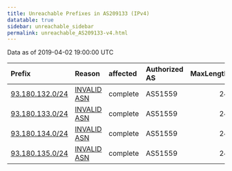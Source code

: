 ```yaml
---
title: Unreachable Prefixes in AS209133 (IPv4)
datatable: true
sidebar: unreachable_sidebar
permalink: unreachable_AS209133-v4.html
---
```


Data as of 2019-04-02 19:00:00 UTC


<div class="datatable-begin"></div>

| Prefix                                                   | Reason                                                                                                  | affected   | Authorized AS   |   MaxLength | Anchor                                         |   unreachable /24s |
|:---------------------------------------------------------|:--------------------------------------------------------------------------------------------------------|:-----------|:----------------|------------:|:-----------------------------------------------|-------------------:|
| [93.180.132.0/24](https://stat.ripe.net/93.180.132.0/24) | [INVALID ASN](https://rpki-validator.ripe.net/announcement-preview?asn=AS209133&prefix=93.180.132.0/24) | complete   | AS51559         |          24 | [RIPE](unreachable_RIPE_NCC_RPKI_Root-v4.html) |                  1 |
| [93.180.133.0/24](https://stat.ripe.net/93.180.133.0/24) | [INVALID ASN](https://rpki-validator.ripe.net/announcement-preview?asn=AS209133&prefix=93.180.133.0/24) | complete   | AS51559         |          24 | [RIPE](unreachable_RIPE_NCC_RPKI_Root-v4.html) |                  1 |
| [93.180.134.0/24](https://stat.ripe.net/93.180.134.0/24) | [INVALID ASN](https://rpki-validator.ripe.net/announcement-preview?asn=AS209133&prefix=93.180.134.0/24) | complete   | AS51559         |          24 | [RIPE](unreachable_RIPE_NCC_RPKI_Root-v4.html) |                  1 |
| [93.180.135.0/24](https://stat.ripe.net/93.180.135.0/24) | [INVALID ASN](https://rpki-validator.ripe.net/announcement-preview?asn=AS209133&prefix=93.180.135.0/24) | complete   | AS51559         |          24 | [RIPE](unreachable_RIPE_NCC_RPKI_Root-v4.html) |                  1 |

<div class="datatable-end"></div>